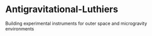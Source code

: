 # Antigravitational-Luthiers
Building experimental instruments for outer space and microgravity environments

